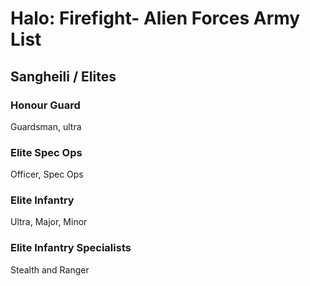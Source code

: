 # Halo: Firefight- Alien Forces Army List

## Sangheili / Elites

### Honour Guard

Guardsman,  ultra 

### Elite Spec Ops

Officer, Spec Ops

### Elite Infantry 

Ultra, Major, Minor

### Elite Infantry Specialists

Stealth and Ranger

